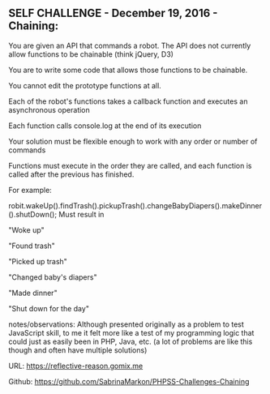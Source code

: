 SELF CHALLENGE - December 19, 2016 - Chaining:
----------------------------------------------

You are given an API that commands a robot.
The API does not currently allow functions to be chainable (think jQuery, D3)

You are to write some code that allows those functions to be chainable.

You cannot edit the prototype functions at all.

Each of the robot's functions takes a callback function and executes an asynchronous operation

Each function calls console.log at the end of its execution

Your solution must be flexible enough to work with any order or number of commands

Functions must execute in the order they are called, and each function is called after the previous has finished.

For example:

robit.wakeUp().findTrash().pickupTrash().changeBabyDiapers().makeDinner().shutDown();
Must result in

"Woke up"

"Found trash"

"Picked up trash"

"Changed baby's diapers"

"Made dinner"

"Shut down for the day"



notes/observations: Although presented originally as a problem to test JavaScript skill, to me it felt more like a test of my programming logic that could just as easily been in PHP, Java, etc. (a lot of problems are like this though and often have multiple solutions)

URL: https://reflective-reason.gomix.me

Github: https://github.com/SabrinaMarkon/PHPSS-Challenges-Chaining
